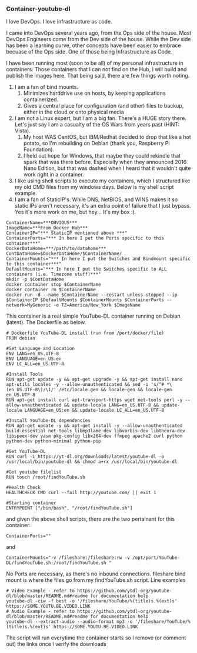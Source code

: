 ### Container-youtube-dl ###

I love DevOps. I love infrastructure as code. 

I came into DevOps several years ago, from the Ops side of the house. Most DevOps Engineers come from the Dev side of the house. While the Dev side has been a learning curve, other concepts have been easier to embrace becuase of the Ops side. One of those being Infrastructure as Code.

I have been running most (soon to be all) of my personal infrastructure in containers. Those containers that I can not find on the Hub, I will build and publish the images here. That being said, there are few things worth noting.

1. I am a fan of bind mounts.
	1. Minimizes harddrive use on hosts, by keeping applications containerized.
	2. Gives a central place for configuration (and other) files to backup, either in the cloud or onto physical media
2. I am not a Linux expert, but I am a big fan. There's a HUGE story there. Let's just say I am a casualty of the OS Wars from years past (HINT: Vista).
	1. My host WAS CentOS, but IBM/Redhat decided to drop that like a hot potato, so I'm rebuilding on Debian (thank you, Raspberry Pi Foundation).
	2. I held out hope for Windows, that maybe they could rekindle that spark that was there before. Especially when they announced 2016 Nano Edition, but that was dashed when I heard that it wouldn't quite work right in a container.
3. I like using shell scripts to execute my containers, which I structured like my old CMD files from my windows days. Below is my shell script example.
4. I am a fan of StaticIP's. While DNS, NetBIOS, and WINS makes it so static IPs aren't necessary, it's an extra point of failure that I just bypass. Yes it's more work on me, but hey... It's my box :).
```
ContainerName=***OBVIOUS***
ImageName=***From_Docker_Hub***
ContainerIP="*** StaticIP mentioned above ***"
ContainerPorts="*** In here I put the Ports specific to this container***"
DockerDataHome=***/path/to/datahome***
ContDataHome=$DockerDataHome/$ContainerName/
ContainerMounts="*** In here I put the Switches and Bindmount specific to this container***"
DefaultMounts="*** In here I put the Switches specific to ALL containers (i.e. Timezone stuff)***"
mkdir -p $ContDataHome
docker container stop $ContainerName
docker container rm $ContainerName
docker run -d --name $ContainerName --restart unless-stopped --ip $ContainerIP $DefaultMounts $ContainerMounts $ContainerPorts --network=MyGeneric -e TZ=America/New_York $ImageName
```

This container is a real simple YouTube-DL container running on Debian (latest). The Dockerfile as below.
```
# Dockerfile YouTube-DL install (run from /port/docker/file)
FROM debian

#Set Language and Location
ENV LANG=en_US.UTF-8  
ENV LANGUAGE=en_US:en  
ENV LC_ALL=en_US.UTF-8  

#Install Tools
RUN apt-get update -y && apt-get upgrade -y && apt-get install nano apt-utils locales -y --allow-unauthenticated && sed -i 's/^# *\(en_US.UTF-8\)/\1/' /etc/locale.gen && locale-gen && locale-gen en_US.UTF-8 
RUN apt-get install curl apt-transport-https wget net-tools perl -y --allow-unauthenticated && update-locale LANG=en_US.UTF-8 && update-locale LANGUAGE=en_US:en && update-locale LC_ALL=en_US.UTF-8 

#Install YouTube-DL dependencies
RUN apt-get update -y && apt-get install -y --allow-unauthenticated build-essential net-tools libmp3lame-dev libvorbis-dev libtheora-dev libspeex-dev yasm pkg-config libx264-dev ffmpeg apache2 curl python python-dev python-minimal python-pip

#Get YouTube-DL
RUN curl -L https://yt-dl.org/downloads/latest/youtube-dl -o /usr/local/bin/youtube-dl && chmod a+rx /usr/local/bin/youtube-dl 

#Get youtube filelist
RUN touch /root/findYouTube.sh

#Health Check
HEALTHCHECK CMD curl --fail http://youtube.com/ || exit 1

#Starting container
ENTRYPOINT ["/bin/bash", "/root/findYouTube.sh"]
```

and given the above shell scripts, there are the two pertainant for this container:
```
ContainerPorts=""
```
and 
```
ContainerMounts="-v /fileshare:/fileshare:rw -v /opt/port/YouTube-DL/findYouTube.sh:/root/findYouTube.sh "
```

No Ports are necessary, as there's no inbound connections. 
fileshare bind mount is where the files go from my findYouTube.sh script. Line examples
```
# Video Example - refer to https://github.com/ytdl-org/youtube-dl/blob/master/README.md#readme for documentation help
youtube-dl -ciw -f best -o '/fileshare/YouTube/%(title)s.%(ext)s' https://SOME.YOUTU.BE.VIDEO.LINK
# Audio Example - refer to https://github.com/ytdl-org/youtube-dl/blob/master/README.md#readme for documentation help
youtube-dl --extract-audio --audio-format mp3 -o '/fileshare/YouTube/%(title)s.%(ext)s' https://SOME.YOUTU.BE.VIDEO.LINK
```

The script will run everytime the container starts so I remove (or comment out) the links once I verify the downloads
